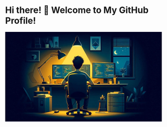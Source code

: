 
# Hi there! 👋 Welcome to My GitHub Profile!

![Banner](https://github.com/BarochiyaYash/BarochiyaYash/blob/main/Yash.png)
